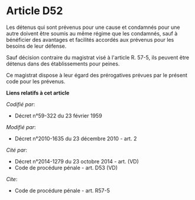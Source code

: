 # Article D52

Les détenus qui sont prévenus pour une cause et condamnés pour une autre doivent être soumis au même régime que les
condamnés, sauf à bénéficier des avantages et facilités accordés aux prévenus pour les besoins de leur défense. 

Sauf décision contraire du magistrat visé à l'article R. 57-5, ils peuvent être détenus dans des établissements pour peines. 

Ce magistrat dispose à leur égard des prérogatives prévues par le présent code pour les prévenus.

**Liens relatifs à cet article**

_Codifié par_:

  - Décret n°59-322 du 23 février 1959

_Modifié par_:

  - Décret n°2010-1635 du 23 décembre 2010 - art. 2

_Cité par_:

  - Décret n°2014-1279 du 23 octobre 2014 - art. (VD)
  - Code de procédure pénale - art. D53 (VD)

_Cite_:

  - Code de procédure pénale - art. R57-5
